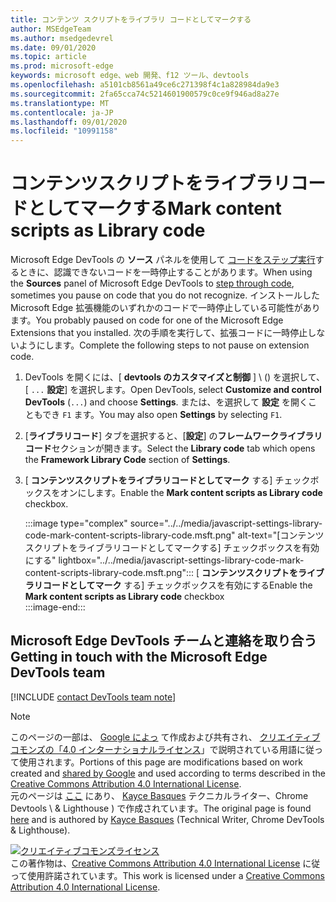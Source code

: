 ```yaml
---
title: コンテンツ スクリプトをライブラリ コードとしてマークする
author: MSEdgeTeam
ms.author: msedgedevrel
ms.date: 09/01/2020
ms.topic: article
ms.prod: microsoft-edge
keywords: microsoft edge、web 開発、f12 ツール、devtools
ms.openlocfilehash: a5101cb8561a49ce6c271398f4c1a828984da9e3
ms.sourcegitcommit: 2fa65cca74c5214601900579c0ce9f946ad8a27e
ms.translationtype: MT
ms.contentlocale: ja-JP
ms.lasthandoff: 09/01/2020
ms.locfileid: "10991158"
---
```

<!-- Copyright Kayce Basques 

   Licensed under the Apache License, Version 2.0 (the "License");
   you may not use this file except in compliance with the License.
   You may obtain a copy of the License at

       https://www.apache.org/licenses/LICENSE-2.0

   Unless required by applicable law or agreed to in writing, software
   distributed under the License is distributed on an "AS IS" BASIS,
   WITHOUT WARRANTIES OR CONDITIONS OF ANY KIND, either express or implied.
   See the License for the specific language governing permissions and
   limitations under the License.  -->

# <span data-ttu-id="5eb57-103">コンテンツスクリプトをライブラリコードとしてマークする</span><span class="sxs-lookup"><span data-stu-id="5eb57-103">Mark content scripts as Library code</span></span>  

<span data-ttu-id="5eb57-104">Microsoft Edge DevTools の **ソース** パネルを使用して [コードをステップ実行][DevToolsJavascriptStepThroughCode]するときに、認識できないコードを一時停止することがあります。</span><span class="sxs-lookup"><span data-stu-id="5eb57-104">When using the **Sources** panel of Microsoft Edge DevTools to [step through code][DevToolsJavascriptStepThroughCode], sometimes you pause on code that you do not recognize.</span></span>  <span data-ttu-id="5eb57-105">インストールした Microsoft Edge 拡張機能のいずれかのコードで一時停止している可能性があります。</span><span class="sxs-lookup"><span data-stu-id="5eb57-105">You probably paused on code for one of the Microsoft Edge Extensions that you installed.</span></span>  <span data-ttu-id="5eb57-106">次の手順を実行して、拡張コードに一時停止しないようにします。</span><span class="sxs-lookup"><span data-stu-id="5eb57-106">Complete the following steps to not pause on extension code.</span></span>  

1.  <span data-ttu-id="5eb57-107">DevTools を開くには、[ **devtools のカスタマイズと制御** ] \ (\) を選択して、[ `...` **設定**] を選択します。</span><span class="sxs-lookup"><span data-stu-id="5eb57-107">Open DevTools, select **Customize and control DevTools** \(`...`\) and choose **Settings**.</span></span>  <span data-ttu-id="5eb57-108">または、を選択して **設定** を開くこともでき `F1` ます。</span><span class="sxs-lookup"><span data-stu-id="5eb57-108">You may also open **Settings** by selecting `F1`.</span></span>  

1.  <span data-ttu-id="5eb57-109">[**ライブラリコード**] タブを選択すると、[**設定**] の**フレームワークライブラリコード**セクションが開きます。</span><span class="sxs-lookup"><span data-stu-id="5eb57-109">Select the **Library code** tab which opens the **Framework Library Code** section of **Settings**.</span></span>  
1.  <span data-ttu-id="5eb57-110">[ **コンテンツスクリプトをライブラリコードとしてマーク** する] チェックボックスをオンにします。</span><span class="sxs-lookup"><span data-stu-id="5eb57-110">Enable the **Mark content scripts as Library code** checkbox.</span></span>  
    
    :::image type="complex" source="../../media/javascript-settings-library-code-mark-content-scripts-library-code.msft.png" alt-text="[コンテンツスクリプトをライブラリコードとしてマークする] チェックボックスを有効にする" lightbox="../../media/javascript-settings-library-code-mark-content-scripts-library-code.msft.png":::
       <span data-ttu-id="5eb57-112">[ **コンテンツスクリプトをライブラリコードとしてマーク** する] チェックボックスを有効にする</span><span class="sxs-lookup"><span data-stu-id="5eb57-112">Enable the **Mark content scripts as Library code** checkbox</span></span>  
    :::image-end:::  
    
## <span data-ttu-id="5eb57-113">Microsoft Edge DevTools チームと連絡を取り合う</span><span class="sxs-lookup"><span data-stu-id="5eb57-113">Getting in touch with the Microsoft Edge DevTools team</span></span>  

[!INCLUDE [contact DevTools team note](../../includes/contact-devtools-team-note.md)]  

<!-- links -->  

[DevToolsJavascriptStepThroughCode]: ../index.md#step-4-step-through-the-code "手順 4: 「Microsoft Edge DevTools で JavaScript のデバッグを開始する」をご覧ください。Microsoft ドキュメント"  

> [!NOTE]
> <span data-ttu-id="5eb57-115">このページの一部は、 [Google によっ][GoogleSitePolicies] て作成および共有され、 [クリエイティブコモンズの「4.0 インターナショナルライセンス][CCA4IL]」で説明されている用語に従って使用されます。</span><span class="sxs-lookup"><span data-stu-id="5eb57-115">Portions of this page are modifications based on work created and [shared by Google][GoogleSitePolicies] and used according to terms described in the [Creative Commons Attribution 4.0 International License][CCA4IL].</span></span>  
> <span data-ttu-id="5eb57-116">元のページは [ここ](https://developers.google.com/web/tools/chrome-devtools/javascript/guides/blackbox-chrome-extension-scripts) にあり、 [Kayce Basques][KayceBasques] テクニカルライター、Chrome Devtools \ & Lighthouse \) で作成されています。</span><span class="sxs-lookup"><span data-stu-id="5eb57-116">The original page is found [here](https://developers.google.com/web/tools/chrome-devtools/javascript/guides/blackbox-chrome-extension-scripts) and is authored by [Kayce Basques][KayceBasques] \(Technical Writer, Chrome DevTools \& Lighthouse\).</span></span>  

[![クリエイティブコモンズライセンス][CCby4Image]][CCA4IL]  
<span data-ttu-id="5eb57-118">この著作物は、[Creative Commons Attribution 4.0 International License][CCA4IL] に従って使用許諾されています。</span><span class="sxs-lookup"><span data-stu-id="5eb57-118">This work is licensed under a [Creative Commons Attribution 4.0 International License][CCA4IL].</span></span>  

[CCA4IL]: https://creativecommons.org/licenses/by/4.0  
[CCby4Image]: https://i.creativecommons.org/l/by/4.0/88x31.png  
[GoogleSitePolicies]: https://developers.google.com/terms/site-policies  
[KayceBasques]: https://developers.google.com/web/resources/contributors/kaycebasques  
